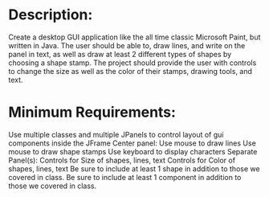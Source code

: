 <h1>Description:</h1>
Create a desktop GUI application like the all time classic Microsoft Paint, but written in Java.
The user should be able to, draw lines, and write on the panel in text, as well as draw at least 2 different types of shapes by choosing a shape stamp. The project should provide the user with controls to change the size as well as the color of their stamps, drawing tools, and text.


<h1>Minimum Requirements:</h1>
Use multiple classes and multiple JPanels to control layout of gui components inside the JFrame
Center panel:
Use mouse to draw lines
Use mouse to draw shape stamps
Use keyboard to display characters
Separate Panel(s): 
Controls for Size of shapes, lines, text
Controls for Color of shapes, lines, text
Be sure to include at least 1 shape in addition to those we covered in class.
Be sure to include at least 1 component in addition to those we covered in class.

